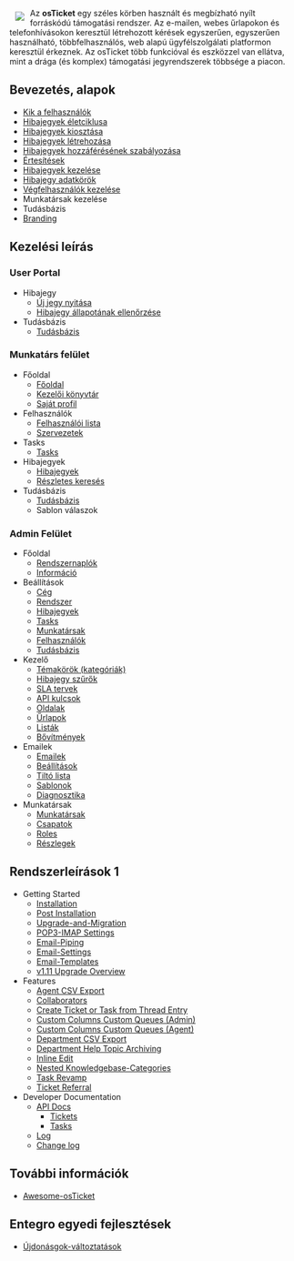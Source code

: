 ﻿<a href="http://osticket.com"><img src="http://osticket.com/sites/default/files/osTicket.jpg" align="left" hspace="10" vspace="6"></a>

Az **osTicket** egy széles körben használt és megbízható nyílt forráskódú támogatási rendszer. Az e-mailen, webes űrlapokon és telefonhívásokon keresztül létrehozott kérések egyszerűen, egyszerűen használható, többfelhasználós, web alapú ügyfélszolgálati platformon keresztül érkeznek. Az osTicket több funkcióval és eszközzel van ellátva, mint a drága (és komplex) támogatási jegyrendszerek többsége a piacon.

## Bevezetés, alapok
* [Kik a felhasználók](Kik-a-felhasználók)
* [Hibajegyek életciklusa](Hibajegyek-életciklusa)
* [Hibajegyek kiosztása](Hibajegyek-kiosztása)
* [Hibajegyek létrehozása](Hibajegyek-létrehozása)
* [Hibajegyek hozzáférésének szabályozása](Hibajegyek-hozzáférése)
* [Értesítések](Értesítések)
* [Hibajegyek kezelése](Hibajegyek-kezelése)
* [Hibajegy adatkörök](Hibajegy-adatkörök)
* [Végfelhasználók kezelése](Végfelhasználók-kezelése)
* Munkatársak kezelése
* Tudásbázis
* [Branding](Branding)

## Kezelési leírás
### User Portal
* Hibajegy
  * [Új jegy nyitása](doc/User/Ticket/Open-A-Ticket)
  * [Hibajegy állapotának ellenőrzése](doc/User/Ticket/Check-Ticket-Status)
* Tudásbázis
  * [Tudásbázis](doc/User/Knowledgebase/Knowledgebase)

### Munkatárs felület
* Főoldal
  * [Főoldal](doc/Agent/Dashboard/Dashboard)
  * [Kezelői könyvtár](doc/Agent/Dashboard/Agent-Directory)
  * [Saját profil](doc/Agent/Dashboard/My-Profile)
* Felhasználók
  * [Felhasználói lista](doc/Agent/Users/User-Directory)
  * [Szervezetek](doc/Agent/Users/Organizations)
* Tasks
  * [Tasks](doc/Agent/Tasks/Tasks)
* Hibajegyek
  * [Hibajegyek](doc/Agent/Tickets/Tickets)
  * [Részletes keresés](doc/Agent/Tickets/Advanced-Search)
* Tudásbázis
  * [Tudásbázis](doc/Agent/Knowledgebase/Knowledgebase)
  * Sablon válaszok

### Admin Felület
* Főoldal
  * [Rendszernaplók](doc/Admin/Dashboard/System-Logs)
  * [Információ](doc/Admin/Dashboard/Information)
* Beállítások
  * [Cég](doc/Admin/Settings/Company)
  * [Rendszer](doc/Admin/Settings/System)
  * [Hibajegyek](doc/Admin/Settings/Tickets)
  * [Tasks](doc/Admin/Settings/Tasks)
  * [Munkatársak](doc/Admin/Settings/Agents)
  * [Felhasználók](doc/Admin/Settings/Users)
  * [Tudásbázis](doc/Admin/Settings/Knowledgebase)
* Kezelő
  * [Témakörök (kategóriák)](doc/Admin/Manage/Help-Topic)
  * [Hibajegy szűrők](doc/Admin/Manage/Ticket-Filters)
  * [SLA tervek](doc/Admin/Manage/SLA-Plans)
  * [API kulcsok](doc/Admin/Manage/API-Keys)
  * [Oldalak](doc/Admin/Manage/Pages)
  * [Űrlapok](doc/Admin/Manage/Forms)
  * [Listák](doc/Admin/Manage/Lists)
  * [Bővítmények](doc/Admin/Manage/Plugins)
* Emailek
  * [Emailek](doc/Admin/Emails/Emails)
  * [Beállítások](doc/Admin/Emails/Settings)
  * [Tiltó lista](doc/Admin/Emails/Ban-List)
  * [Sablonok](doc/Admin/Emails/Templates)
  * [Diagnosztika](doc/Admin/Emails/Diagnostics)
* Munkatársak
  * [Munkatársak](doc/Admin/Agents/Agents)
  * [Csapatok](doc/Admin/Agents/Teams)
  * [Roles](doc/Admin/Agents/Roles)
  * [Részlegek](doc/Admin/Agents/Departments)

## Rendszerleírások 1
* Getting Started
  * [Installation](doc/Getting-Started/Installation)
  * [Post Installation](doc/Getting-Started/Post-Installation)
  * [Upgrade-and-Migration](doc/Getting-Started/Upgrade-and-Migration)
  * [POP3-IMAP Settings](doc/Getting-Started/POP3-IMAP-Settings)
  * [Email-Piping](doc/Getting-Started/Email-Piping)
  * [Email-Settings](doc/Getting-Started/Email-Settings)
  * [Email-Templates](doc/Getting-Started/Email-Templates)
  * [v1.11 Upgrade Overview](doc/Getting-Started/Overview)
* Features
  * [Agent CSV Export](doc/Features/Agent-CSV-Export)
  * [Collaborators](doc/Features/Collaborators)
  * [Create Ticket or Task from Thread Entry](doc/Features/Create-Ticket-or-Task-from-Thread-Entry)
  * [Custom Columns Custom Queues (Admin)](doc/Features/Custom-Columns-Custom-Queues-(Admin))
  * [Custom Columns Custom Queues (Agent)](doc/Features/Custom-Columns-Custom-Queues-(Agent))
  * [Department CSV Export](doc/Features/Department-CSV-Export)
  * [Department Help Topic Archiving](doc/Features/Department-Help-Topic-Archiving)
  * [Inline Edit](doc/Features/Inline-Edit)
  * [Nested Knowledgebase-Categories](doc/Features/Nested-Knowledgebase-Categories)
  * [Task Revamp](doc/Features/Task-Revamp)
  * [Ticket Referral](doc/Features/Ticket-Referral)
* Developer Documentation
  * [API Docs](doc/Developer-Documentation/API-Docs)
    * [Tickets](doc/Developer-Documentation/API/Tickets)
    * [Tasks](doc/Developer-Documentation/API/Tasks)
  * [Log](doc/Developer-Documentation/Log)
  * [Change log](doc/Developer-Documentation/Changelog)


## További információk
* [Awesome-osTicket](Awesome-osTicket)

## Entegro egyedi fejlesztések
* [Újdonásgok-változtatások](Újdonásgok-változtatások)